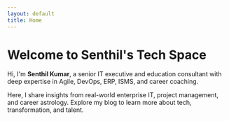 ```yaml
---
layout: default
title: Home
---
```


# Welcome to Senthil's Tech Space

Hi, I'm **Senthil Kumar**, a senior IT executive and education consultant with deep expertise in Agile, DevOps, ERP, ISMS, and career coaching.

Here, I share insights from real-world enterprise IT, project management, and career astrology. Explore my blog to learn more about tech, transformation, and talent.
